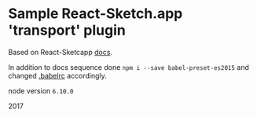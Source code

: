 # Sample React-Sketch.app 'transport' plugin

Based on React-Sketcapp [docs](https://www.npmjs.com/package/react-sketchapp).

In addition to docs sequence done `npm i --save babel-preset-es2015` and changed [.babelrc](.babelrc) accordingly.

node version `6.10.0`

2017